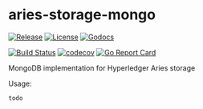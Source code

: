# aries-storage-mongo

[![Release](https://img.shields.io/github/release/scoir/aries-storage-mongo.svg?style=flat-square)](https://github.com/scoir/aries-storage-mongo/releases/latest)
[![License](https://img.shields.io/badge/License-Apache%202.0-blue.svg)](https://raw.githubusercontent.com/scoir/aries-storage-mongo/main/LICENSE)
[![Godocs](https://img.shields.io/badge/godoc-reference-blue.svg)](https://pkg.go.dev/github.com/scoir/aries-storage-mongo)

[![Build Status](https://github.com/scoir/aries-storage-mongo/workflows/Build/badge.svg)](https://github.com/scoir/aries-storage-mongo/actions)
[![codecov](https://codecov.io/gh/scoir/aries-storage-mongo/branch/main/graph/badge.svg)](https://codecov.io/gh/scoir/aries-storage-mongo)
[![Go Report Card](https://goreportcard.com/badge/github.com/scoir/aries-storage-mongo)](https://goreportcard.com/report/github.com/scoir/aries-storage-mongo)

MongoDB implementation for Hyperledger Aries storage

Usage:

```
todo
```